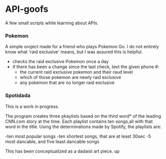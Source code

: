 # API-goofs
A few small scripts while learning about APIs.


### Pokemon
A simple oroject made for a friend who plays Pokemon Go. I do not entirely know what 'raid exclusive' means, but I was assured this is helpful.

- checks the raid exclusive Pokemon once a day
- if there has been a change since the last check, text the given phone #:
    - the current raid exclusive pokemon and their raud level
    - which of those pokemon are newly raid exclusive
    - any pokemon that are no longer raid exclusive
    

### Spotidada
This is a work in progress.

The program creates three pkaylists based on the third word* of the leading CNN.com story at the time.  Each playlist contains ten songs,all with that word in the title. Using the determinations made by Spotify, the playlists are:

-ten most popular songs
-ten shortest songs, that are at least 30sec
-5 most dancable, and five least dancable songs

This has been conceptualized as a dadaist art piece. up
